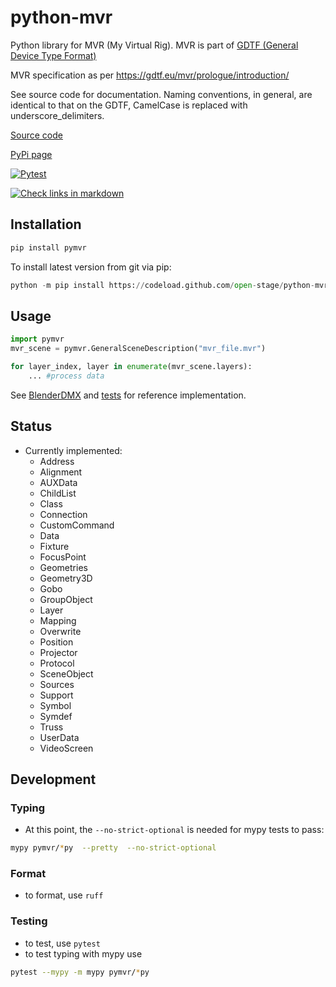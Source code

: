 # python-mvr

Python library for MVR (My Virtual Rig). MVR is part of [GDTF (General Device Type Format)](https://gdtf-share.com/)

MVR specification as per https://gdtf.eu/mvr/prologue/introduction/

See source code for documentation. Naming conventions, in general, are
identical to that on the GDTF, CamelCase is replaced with
underscore_delimiters.

[Source code](https://github.com/open-stage/python-mvr)

[PyPi page](https://pypi.org/project/pymvr/)

[![Pytest](https://github.com/open-stage/python-mvr/actions/workflows/run-tests.yaml/badge.svg)](https://github.com/open-stage/python-mvr/actions/workflows/run-tests.yaml)

[![Check links in markdown](https://github.com/open-stage/python-mvr/actions/workflows/check-links.yaml/badge.svg)](https://github.com/open-stage/python-mvr/actions/workflows/check-links.yaml)

## Installation

```bash
pip install pymvr
```

To install latest version from git via pip:
```python
python -m pip install https://codeload.github.com/open-stage/python-mvr/zip/refs/heads/master
```

## Usage

```python
import pymvr
mvr_scene = pymvr.GeneralSceneDescription("mvr_file.mvr")

for layer_index, layer in enumerate(mvr_scene.layers):
    ... #process data
```

See [BlenderDMX](https://github.com/open-stage/blender-dmx) and
[tests](https://github.com/open-stage/python-mvr/tree/master/tests) for
reference implementation.

## Status

- Currently implemented:
    - Address
    - Alignment
    - AUXData
    - ChildList
    - Class
    - Connection
    - CustomCommand
    - Data
    - Fixture
    - FocusPoint
    - Geometries
    - Geometry3D
    - Gobo
    - GroupObject
    - Layer
    - Mapping
    - Overwrite
    - Position
    - Projector
    - Protocol
    - SceneObject
    - Sources
    - Support
    - Symbol
    - Symdef
    - Truss
    - UserData
    - VideoScreen

## Development

### Typing

* At this point, the `--no-strict-optional` is needed for mypy tests to pass:

```bash
mypy pymvr/*py  --pretty  --no-strict-optional
```
### Format

- to format, use `ruff`

### Testing

- to test, use `pytest`
- to test typing with mypy use 

```bash
pytest --mypy -m mypy pymvr/*py
```


